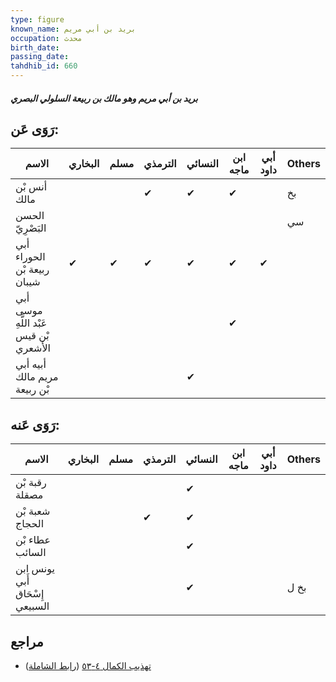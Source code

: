 ```yaml
---
type: figure
known_name: بريد بن أبي مريم
occupation: محدث
birth_date:
passing_date:
tahdhib_id: 660
---
```

##### بريد بن أبي مريم وهو مالك بن ربيعة السلولي البصري

## رَوَى عَن:
| الاسم                                  | البخاري | مسلم | الترمذي | النسائي | ابن ماجه | أبي داود | Others |
| -------------------------------------- | ------- | ---- | ------- | ------- | -------- | -------- | ------ |
| أنس بْن مالك                           |         |      | ✔       | ✔       | ✔        |          | بخ     |
| الحسن البَصْرِيّ                       |         |      |         |         |          |          | سي     |
| أبي الحوراء ربيعة بْن شيبان            | ✔       | ✔    | ✔       | ✔       | ✔        | ✔        |        |
| أبي موسى عَبْد اللَّهِ بْن قيس الأشعري |         |      |         |         | ✔        |          |        |
| أبيه أبي مريم مالك بْن ربيعة           |         |      |         | ✔       |          |          |        |
## رَوَى عَنه:
| الاسم                          | البخاري | مسلم | الترمذي | النسائي | ابن ماجه | أبي داود | Others |
| ------------------------------ | ------- | ---- | ------- | ------- | -------- | -------- | ------ |
| رقبة بْن مصقلة                 |         |      |         | ✔       |          |          |        |
| شعبة بْن الحجاج                |         |      | ✔       | ✔       |          |          |        |
| عطاء بْن السائب                |         |      |         | ✔       |          |          |        |
| يونس ابن أَبي إِسْحَاق السبيعي |         |      |         | ✔       |          |          | بخ ل   |
## مراجع
- [تهذيب الكمال ٤-٥٣](obsidian://open?vault=Tahdhib-al-Kamal&file=Figures/٦٦٠-بريد%20بن%20أبي%20مريم%20وهو%20مالك%20بن%20ربيعة%20السلولي%20البصري) ([رابط الشاملة](https://shamela.ws/book/3722/1567))